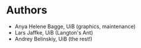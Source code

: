 # Authors

* Anya Helene Bagge, UiB  (graphics, maintenance)
* Lars Jaffke, UiB (Langton's Ant)
* Andrey Belinskiy, UiB (the rest!)
 